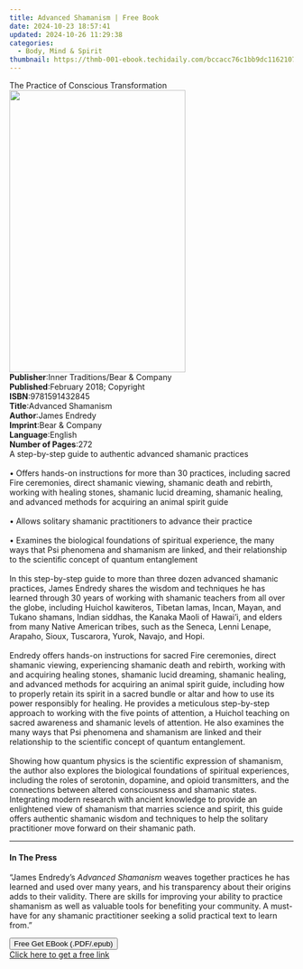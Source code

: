 ```yaml
---
title: Advanced Shamanism | Free Book
date: 2024-10-23 18:57:41
updated: 2024-10-26 11:29:38
categories:
  - Body, Mind & Spirit
thumbnail: https://thmb-001-ebook.techidaily.com/bccacc76c1bb9dc116210761600901fc027effbc599da7d015a020e6829a5881.jpg
---
```

<main id="book-container">
  <div class="flex flex-col">
    <div class="book-brief flex-1 py-6 px-4 sm:p-6 md:py-10 md:px-8">
      <!-- brief-->
      <div class="book-brief-main">
        The Practice of Conscious Transformation
      </div>
    </div>
    <div
      class="book-meta-info flex-1 grid gap-4 col-start-1 col-end-3 row-start-1 sm:mb-6 sm:grid-cols-4 lg:gap-6 lg:col-start-2 lg:row-end-6 lg:row-span-6 lg:mb-0"
    >
      <div
        class="book-meta-info-left place-content-center mt-4 p-4 text-sm leading-6 col-start-2 col-span-2 dark:text-slate-400"
      >
        <img
          class="w-full h-500 object-cover rounded-lg sm:h-255 sm:col-span-2 lg:col-span-full"
          src="https://img-001-ebook.techidaily.com/94e9f6764d514e5dfc305f346339a46024394705a8491740ac1658ce298d295b.jpg"
          alt=""
          width="312"
          height="500"
        />
      </div>
      <div
        class="book-meta-info-right mt-2 col-start-1 row-start-2 col-span-3 self-center"
      >
        <!-- meta data  -->
        <div class="flex flex-col px-4 md:px-8">
          <div class="flex-1">
            <strong>Publisher</strong>:<span class="px-2"
              >Inner Traditions/Bear &amp; Company</span
            >
          </div>
          <div class="flex-1">
            <strong>Published</strong>:<span class="px-2"
              >February 2018; Copyright</span
            >
          </div>
          <div class="flex-1">
            <strong>ISBN</strong>:<span class="px-2">9781591432845</span>
          </div>
          <div class="flex-1">
            <strong>Title</strong>:<span class="px-2">Advanced Shamanism</span>
          </div>
          <div class="flex-1">
            <strong>Author</strong>:<span class="px-2">James Endredy</span>
          </div>
          <div class="flex-1">
            <strong>Imprint</strong>:<span class="px-2"
              >Bear &amp; Company</span
            >
          </div>
          <div class="flex-1">
            <strong>Language</strong>:<span class="px-2">English</span>
          </div>
          <div class="flex-1">
            <strong>Number of Pages</strong>:<span class="px-2">272</span>
          </div>
        </div>
      </div>
    </div>
    <div class="book-description flex-1 py-6 px-4 sm:p-6 md:py-10 md:px-8">
      <div class="book-description-main">
        <div accordion-content="" id="description">
          A step-by-step guide to authentic advanced shamanic practices
          <br /><br />• Offers hands-on instructions for more than 30 practices,
          including sacred Fire ceremonies, direct shamanic viewing, shamanic
          death and rebirth, working with healing stones, shamanic lucid
          dreaming, shamanic healing, and advanced methods for acquiring an
          animal spirit guide <br /><br />• Allows solitary shamanic
          practitioners to advance their practice <br /><br />• Examines the
          biological foundations of spiritual experience, the many ways that Psi
          phenomena and shamanism are linked, and their relationship to the
          scientific concept of quantum entanglement <br /><br />In this
          step-by-step guide to more than three dozen advanced shamanic
          practices, James Endredy shares the wisdom and techniques he has
          learned through 30 years of working with shamanic teachers from all
          over the globe, including Huichol kawiteros, Tibetan lamas, Incan,
          Mayan, and Tukano shamans, Indian siddhas, the Kanaka Maoli of
          Hawai’i, and elders from many Native American tribes, such as the
          Seneca, Lenni Lenape, Arapaho, Sioux, Tuscarora, Yurok, Navajo, and
          Hopi. <br /><br />Endredy offers hands-on instructions for sacred Fire
          ceremonies, direct shamanic viewing, experiencing shamanic death and
          rebirth, working with and acquiring healing stones, shamanic lucid
          dreaming, shamanic healing, and advanced methods for acquiring an
          animal spirit guide, including how to properly retain its spirit in a
          sacred bundle or altar and how to use its power responsibly for
          healing. He provides a meticulous step-by-step approach to working
          with the five points of attention, a Huichol teaching on sacred
          awareness and shamanic levels of attention. He also examines the many
          ways that Psi phenomena and shamanism are linked and their
          relationship to the scientific concept of quantum entanglement.
          <br /><br />Showing how quantum physics is the scientific expression
          of shamanism, the author also explores the biological foundations of
          spiritual experiences, including the roles of serotonin, dopamine, and
          opioid transmitters, and the connections between altered consciousness
          and shamanic states. Integrating modern research with ancient
          knowledge to provide an enlightened view of shamanism that marries
          science and spirit, this guide offers authentic shamanic wisdom and
          techniques to help the solitary practitioner move forward on their
          shamanic path.
        </div>
        <div class="accordion-fader"></div>
      </div>
    </div>
    <div class="book-excerpts flex-1 py-6 px-4 sm:p-6 md:py-10 md:px-8">
      <!-- excerpts-->
      <div class="book-excerpts-main">
        <hr />
        <h4 class="placeholder placeholder-heading">
          <span>In The Press</span>
        </h4>
        <p>
          “James Endredy’s <i>Advanced Shamanism</i> weaves together practices
          he has learned and used over many years, and his transparency about
          their origins adds to their validity. There are skills for improving
          your ability to practice shamanism as well as valuable tools for
          benefiting your community. A must-have for any shamanic practitioner
          seeking a solid practical text to learn from.”
        </p>
      </div>
    </div>
    <div
      class="book-about-author flex-1 py-6 px-4 sm:p-6 md:py-10 md:px-8"
    ></div>
    <div class="book-free-get flex-1 py-6 px-4 sm:p-6 md:py-10 md:px-8">
      <button
        id="btn-free-get"
        class="bg-blue-500 hover:bg-blue-700 text-white font-bold py-2 px-4 rounded"
      >
        Free Get EBook (.PDF/.epub)
      </button>
      <div id="countdown-display" class="px-2 text-lg mt-2"></div>
      <a
        id="free-link"
        class="hidden bg-blue-500 hover:bg-blue-700 text-white font-bold py-2 px-4 rounded"
        href="https://www.ebooks.com/en-us/book/95782518/advanced-shamanism/james-endredy/"
        target="_blank"
        >Click here to get a free link</a
      >
    </div>
    <script>
      let countdownTime = 0;
      let countdownInterval = null;
      document
        .getElementById('btn-free-get')
        .addEventListener('click', startCountdown);
      function startCountdown() {
        countdownTime = new Date().getTime() + 60000 * 3;
        countdownInterval = setInterval(updateCountdown, 1000);
        document.getElementById('btn-free-get').disabled = true;
        document
          .getElementById('btn-free-get')
          .classList.add('bg-gray-500', 'cursor-not-allowed');
      }
      function updateCountdown() {
        let currentTime = new Date().getTime();
        let timeLeft = countdownTime - currentTime;
        let secondsLeft = Math.floor(timeLeft / 1000);
        document.getElementById('countdown-display').innerHTML =
          `Remaining time: ${secondsLeft} seconds.`;
        if (secondsLeft <= 0) {
          clearInterval(countdownInterval);
          document.getElementById('btn-free-get').classList.add('hidden');
          document.getElementById('free-link').classList.remove('hidden');
          document.getElementById('countdown-display').innerHTML = '';
        }
      }
    </script>
  </div>
</main>
